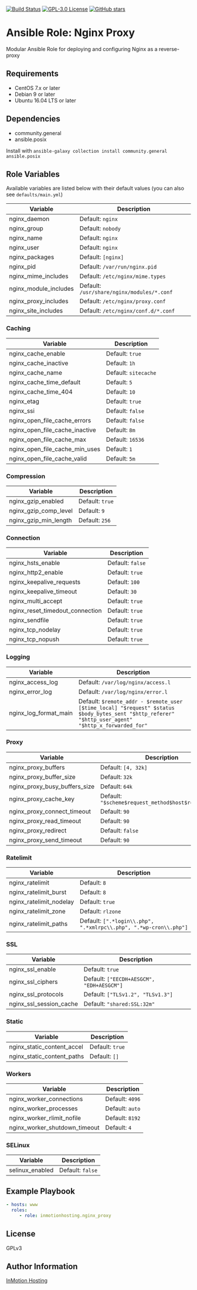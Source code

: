 [![Build Status](https://travis-ci.org/inmotionhosting/ansible-role-nginx_proxy.png?branch=master)](https://travis-ci.org/inmotionhosting/ansible-role-nginx_proxy) [![GPL-3.0 License](https://img.shields.io/github/license/inmotionhosting/ansible-role-nginx_proxy.svg?color=blue)](https://github.com/inmotionhosting/ansible-role-nginx_proxy/blob/master/LICENSE) [![GitHub stars](https://img.shields.io/github/stars/inmotionhosting/ansible-role-nginx_proxy.svg)](https://github.com/inmotionhosting/ansible-role-nginx_proxy/stargazers)

# Ansible Role: Nginx Proxy

Modular Ansible Role for deploying and configuring Nginx as a reverse-proxy

## Requirements

* CentOS 7.x or later
* Debian 9 or later
* Ubuntu 16.04 LTS or later

## Dependencies

* community.general
* ansible.posix

Install with `ansible-galaxy collection install community.general ansible.posix`

## Role Variables

Available variables are listed below with their default values (you can also see `defaults/main.yml`)

| Variable | Description |
| -------- | ----------- |
| nginx_daemon | Default: `nginx`
| nginx_group | Default: `nobody`
| nginx_name | Default: `nginx`
| nginx_user | Default: `nginx`
| nginx_packages | Default: `[nginx]`
| nginx_pid | Default: `/var/run/nginx.pid`
| nginx_mime_includes | Default: `/etc/nginx/mime.types`
| nginx_module_includes | Default: `/usr/share/nginx/modules/*.conf`
| nginx_proxy_includes | Default: `/etc/nginx/proxy.conf`
| nginx_site_includes | Default: `/etc/nginx/conf.d/*.conf`

### Caching
| Variable | Description |
| -------- | ----------- |
| nginx_cache_enable | Default: `true`
| nginx_cache_inactive | Default: `1h`
| nginx_cache_name | Default: `sitecache`
| nginx_cache_time_default | Default: `5`
| nginx_cache_time_404 | Default: `10`
| nginx_etag | Default: `true`
| nginx_ssi | Default: `false`
| nginx_open_file_cache_errors | Default: `false`
| nginx_open_file_cache_inactive | Default: `8m`
| nginx_open_file_cache_max | Default: `16536`
| nginx_open_file_cache_min_uses | Default: `1`
| nginx_open_file_cache_valid | Default: `5m`

### Compression
| Variable | Description |
| -------- | ----------- |
| nginx_gzip_enabled | Default: `true`
| nginx_gzip_comp_level | Default: `9`
| nginx_gzip_min_length | Default: `256`

### Connection
| Variable | Description |
| -------- | ----------- |
| nginx_hsts_enable | Default: `false`
| nginx_http2_enable | Default: `true`
| nginx_keepalive_requests | Default: `100`
| nginx_keepalive_timeout | Default: `30`
| nginx_multi_accept | Default: `true`
| nginx_reset_timedout_connection | Default: `true`
| nginx_sendfile | Default: `true`
| nginx_tcp_nodelay | Default: `true`
| nginx_tcp_nopush | Default: `true`

### Logging
| Variable | Description |
| -------- | ----------- |
| nginx_access_log | Default: `/var/log/nginx/access.l`
| nginx_error_log | Default: `/var/log/nginx/error.l`
| nginx_log_format_main | Default: `$remote_addr - $remote_user [$time_local] "$request" $status $body_bytes_sent "$http_referer" "$http_user_agent" "$http_x_forwarded_for"`

### Proxy
| Variable | Description |
| -------- | ----------- |
| nginx_proxy_buffers | Default: `[4, 32k]`
| nginx_proxy_buffer_size | Default: `32k`
| nginx_proxy_busy_buffers_size | Default: `64k`
| nginx_proxy_cache_key | Default: `"$scheme$request_method$host$request_uri"`
| nginx_proxy_connect_timeout | Default: `90`
| nginx_proxy_read_timeout | Default: `90`
| nginx_proxy_redirect | Default: `false`
| nginx_proxy_send_timeout | Default: `90`

### Ratelimit
| Variable | Description |
| -------- | ----------- |
| nginx_ratelimit | Default: `8`
| nginx_ratelimit_burst | Default: `8`
| nginx_ratelimit_nodelay | Default: `true`
| nginx_ratelimit_zone | Default: `rlzone`
| nginx_ratelimit_paths | Default: `[".*login\\.php", ".*xmlrpc\\.php", ".*wp-cron\\.php"]`

### SSL
| Variable | Description |
| -------- | ----------- |
| nginx_ssl_enable | Default: `true`
| nginx_ssl_ciphers | Default: `["EECDH+AESGCM", "EDH+AESGCM"]`
| nginx_ssl_protocols | Default: `["TLSv1.2", "TLSv1.3"]`
| nginx_ssl_session_cache | Default: `"shared:SSL:32m"`

### Static
| Variable | Description |
| -------- | ----------- |
| nginx_static_content_accel | Default: `true`
| nginx_static_content_paths | Default: `[]`

### Workers
| Variable | Description |
| -------- | ----------- |
| nginx_worker_connections | Default: `4096`
| nginx_worker_processes | Default: `auto`
| nginx_worker_rlimit_nofile | Default: `8192`
| nginx_worker_shutdown_timeout | Default: `4`

### SELinux
| Variable | Description |
| -------- | ----------- |
| selinux_enabled | Default: `false`

## Example Playbook

```yaml
- hosts: www
  roles:
     - role: inmotionhosting.nginx_proxy
```

## License

GPLv3

## Author Information

[InMotion Hosting](https://inmotionhosting.com)
